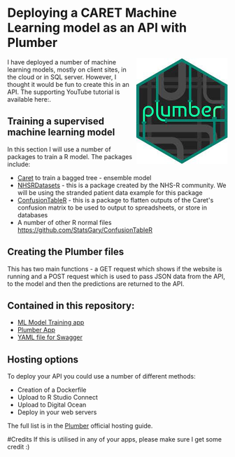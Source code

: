 # Deploying a CARET Machine Learning model as an API with Plumber
<img src="Plumber.png" align="right">
I have deployed a number of machine learning models, mostly on client sites, in the cloud or in SQL server. However, I thought it would be fun to create this in an API. The supporting YouTube tutorial is available here:.

## Training a supervised machine learning model
In this section I will use a number of packages to train a R model. The packages include:
- [Caret](https://hutsons-hacks.info/advanced-modelling-in-r-with-caret-a-focus-on-supervised-machine-learning) to train a bagged tree - ensemble model
- [NHSRDatasets](https://cran.r-project.org/web/packages/NHSRdatasets/vignettes/stranded_model.html) - this is a package created by the NHS-R community. We will be using the stranded patient data example for this package
- [ConfusionTableR](https://github.com/StatsGary/ConfusionTableR) - this is a package to flatten outputs of the Caret's confusion matrix to be used to output to spreadsheets, or store in databases
- A number of other R normal files
https://github.com/StatsGary/ConfusionTableR
## Creating the Plumber files
This has two main functions - a GET request which shows if the website is running and a POST request which is used to pass JSON data from the API, to the model and then the predictions are returned to the API.

## Contained in this repository:

- [ML Model Training app]()
- [Plumber App]()
- [YAML file for Swagger]()

## Hosting options
To deploy your API you could use a number of different methods:
- Creation of a Dockerfile
- Upload to R Studio Connect
- Upload to Digital Ocean
- Deploy in your web servers

The full list is in the [Plumber](https://www.rplumber.io/articles/hosting.html) official hosting guide.

#Credits
If this is utilised in any of your apps, please make sure I get some credit :)


